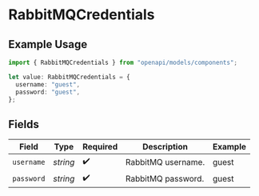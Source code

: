 # RabbitMQCredentials

## Example Usage

```typescript
import { RabbitMQCredentials } from "openapi/models/components";

let value: RabbitMQCredentials = {
  username: "guest",
  password: "guest",
};
```

## Fields

| Field              | Type               | Required           | Description        | Example            |
| ------------------ | ------------------ | ------------------ | ------------------ | ------------------ |
| `username`         | *string*           | :heavy_check_mark: | RabbitMQ username. | guest              |
| `password`         | *string*           | :heavy_check_mark: | RabbitMQ password. | guest              |